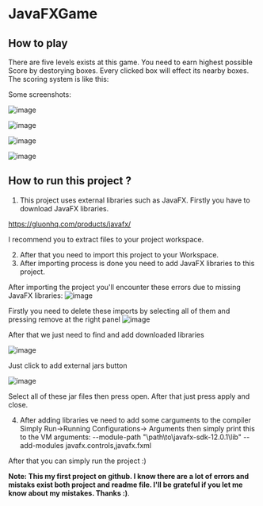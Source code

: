 # JavaFXGame

<h2>How to play</h2>

There are five levels exists at this game. You need to earn highest possible Score by destorying boxes. Every clicked box will effect its nearby boxes. The scoring system is like this:



Some screenshots:

![image](https://user-images.githubusercontent.com/61292962/119404074-f7746600-bce7-11eb-839e-b864c87f310b.png)

![image](https://user-images.githubusercontent.com/61292962/119404403-6baf0980-bce8-11eb-8f6c-f481c4c16f21.png)

![image](https://user-images.githubusercontent.com/61292962/119404455-7ff30680-bce8-11eb-81b6-281c11738970.png)

![image](https://user-images.githubusercontent.com/61292962/119404523-9731f400-bce8-11eb-9329-7dd1cc4f6134.png)



<h2>How to run this project ?</h2>

1. This project uses external libraries such as JavaFX. Firstly you have to download JavaFX libraries.

https://gluonhq.com/products/javafx/ 

I recommend you to extract files to your project workspace.

2. After that you need to import this project to your Workspace.
3. After importing process is done you need to add JavaFX libraries to this project.

After importing the project you'll encounter these errors due to missing JavaFX libraries:
![image](https://user-images.githubusercontent.com/61292962/119402815-2558ab00-bce6-11eb-8700-01e21c752c50.png)

Firstly you need to delete these imports by selecting all of them and pressing remove at the right panel
![image](https://user-images.githubusercontent.com/61292962/119403019-6d77cd80-bce6-11eb-9dd7-7cea0e3f97b4.png)

After that we just need to find and add downloaded libraries

![image](https://user-images.githubusercontent.com/61292962/119403287-c34c7580-bce6-11eb-8f05-4cd5595e569b.png)

Just click to add external jars button

![image](https://user-images.githubusercontent.com/61292962/119403369-e37c3480-bce6-11eb-9f7d-424a3ab574e9.png)

Select all of these jar files then press open. After that just press apply and close.

4. After adding libraries ve need to add some carguments to the compiler 
Simply Run->Running Configurations-> Arguments then simply print this to the VM arguments:
--module-path "\path\to\javafx-sdk-12.0.1\lib" --add-modules javafx.controls,javafx.fxml

After that you can simply run the project :)




<strong>Note: This my first project on github. I know there are a lot of errors and mistaks exist both project and readme file. I'll be grateful if you let me know about my mistakes. Thanks :)</strong>.

